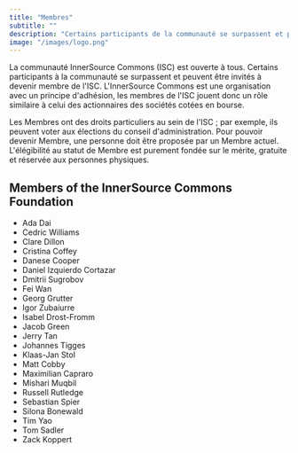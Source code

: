 ```yaml
---
title: "Membres"
subtitle: ""
description: "Certains participants de la communauté se surpassent et peuvent être invités à devenir Membre de l'ISC."
image: "/images/logo.png"
---
```


La communauté InnerSource Commons (ISC) est ouverte à tous. Certains participants à la communauté se surpassent et peuvent être invités à devenir membre de l'ISC.
L'InnerSource Commons est une organisation avec un principe d'adhésion, les membres de l'ISC jouent donc un rôle similaire à celui des actionnaires des sociétés cotées en bourse.

Les Membres ont des droits particuliers au sein de l'ISC ; par exemple, ils peuvent voter aux élections du conseil d'administration.
Pour pouvoir devenir Membre, une personne doit être proposée par un Membre actuel.
L'élégibilité au statut de Membre est purement fondée sur le mérite, gratuite et réservée aux personnes physiques.

## Members of the InnerSource Commons Foundation

* Ada Dai
* Cedric Williams
* Clare Dillon
* Cristina Coffey
* Danese Cooper
* Daniel Izquierdo Cortazar
* Dmitrii Sugrobov
* Fei Wan
* Georg Grutter
* Igor Zubaiurre 
* Isabel Drost-Fromm
* Jacob Green
* Jerry Tan
* Johannes Tigges
* Klaas-Jan Stol
* Matt Cobby
* Maximilian Capraro
* Mishari Muqbil
* Russell Rutledge
* Sebastian Spier
* Silona Bonewald
* Tim Yao
* Tom Sadler
* Zack Koppert
